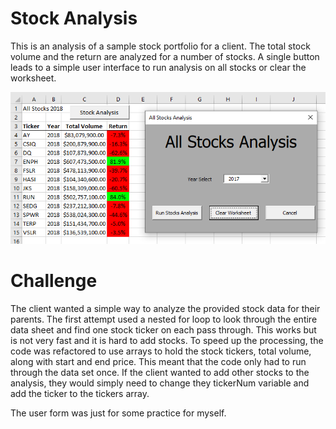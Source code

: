 # Stock Analysis
This is an analysis of a sample stock portfolio for a client. The total stock volume and the return are analyzed for a number of stocks. A single button leads to a simple user interface to run analysis on all stocks or clear the worksheet.

![Sample Screenshot](https://github.com/Duvey314/stock-analysis/blob/master/UI%20Screenshot.PNG)

# Challenge

The client wanted a simple way to analyze the provided stock data for their parents. The first attempt used a nested for loop to look through the entire data sheet and find one stock ticker on each pass through. This works but is not very fast and it is hard to add stocks. To speed up the processing, the code was refactored to use arrays to hold the stock tickers, total volume, along with start and end price. This meant that the code only had to run through the data set once. If the client wanted to add other stocks to the analysis, they would simply need to change they tickerNum variable and add the ticker to the tickers array.

The user form was just for some practice for myself.



